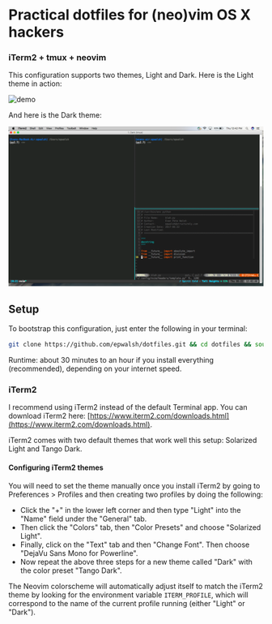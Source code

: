# Practical dotfiles for (neo)vim OS X hackers

### iTerm2 + tmux + neovim

This configuration supports two themes, Light and Dark. Here is the Light theme in action:

![demo](images/demo2.gif)

And here is the Dark theme:

![dark](images/screen_shot_dark.png)


## Setup

To bootstrap this configuration, just enter the following in your terminal:

```bash
git clone https://github.com/epwalsh/dotfiles.git && cd dotfiles && source bootstrap.sh
```

Runtime: about 30 minutes to an hour if you install everything (recommended), depending on your internet speed.

### iTerm2

I recommend using iTerm2 instead of the default Terminal app. You can download iTerm2 here:
[https://www.iterm2.com/downloads.html](https://www.iterm2.com/downloads.html).

iTerm2 comes with two default themes that work well this setup: Solarized Light and Tango Dark.

#### Configuring iTerm2 themes

You will need to set the theme manually once you install iTerm2 by going to Preferences > Profiles and 
then creating two profiles by doing the following: 

- Click the "+" in the lower left corner and then type "Light" into
the "Name" field under the "General" tab. 
- Then click the "Colors" tab, then "Color Presets" and choose "Solarized Light".
- Finally, click on the "Text" tab and then "Change Font". Then choose "DejaVu Sans Mono for Powerline".
- Now repeat the above three steps for a new theme called "Dark" with the color preset "Tango Dark".

The Neovim colorscheme will automatically adjust itself to match the iTerm2 theme by looking for the environment variable `ITERM_PROFILE`, which will correspond to the name of the current profile running (either "Light" or "Dark").

